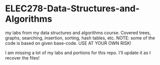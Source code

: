 # ELEC278-Data-Structures-and-Algorithms
my labs from my data structures and algorithms course. Covered trees, graphs, searching, insertion, sorting, hash tables, etc. NOTE: some of the code is based on given base-code.
USE AT YOUR OWN RISK!

I am missing a lot of my labs and portions for this repo. I'll update it as I recover the files!
